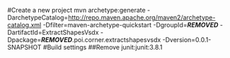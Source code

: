 #Create a new project
mvn archetype:generate -DarchetypeCatalog=http://repo.maven.apache.org/maven2/archetype-catalog.xml -Dfilter=maven-archetype-quickstart -DgroupId=***REMOVED*** -DartifactId=ExtractShapesVsdx -Dpackage=***REMOVED***.poi.corner.extractshapesvsdx -Dversion=0.0.1-SNAPSHOT
#Build settings
##Remove junit:junit:3.8.1